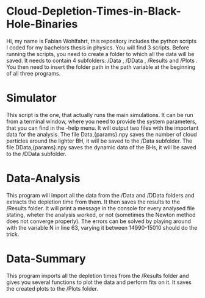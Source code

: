 # Cloud-Depletion-Times-in-Black-Hole-Binaries #
Hi, my name is Fabian Wohlfahrt, this repository includes the python scripts I coded for my bachelors thesis in physics. 
You will find 3 scripts.
Before running the scripts, you need to create a folder to which all the data will be saved.
It needs to contain 4 subfolders: /Data , /DData , /Results and /Plots .
You then need to insert the folder path in the path variable at the beginning of all three programs.
# Simulator #
This script is the one, that actually runs the main simulations. 
It can be run from a terminal window, where you need to provide the system parameters, that you can find in the -help menu.
It will output two files with the important data for the analysis.
The file Data,{params}.npy saves the number of cloud particles around the lighter BH, it will be saved to the /Data subfolder.
The file DData,{params}.npy saves the dynamic data of the BHs, it will be saved to the /DData subfolder.
# Data-Analysis #
This program will import all the data from the /Data and /DData folders and extracts the depletion time from them. It then saves the results to the /Results folder.
It will print a message in the console for every analysed file stating, wheter the analysis worked, or not (sometimes the Newton method does not converge properly).
The errors can be solved by playing around with the variable N in line 63, varying it between 14990-15010 should do the trick.
# Data-Summary #
This program imports all the depletion times from the /Results folder and gives you several functions to plot the data and perform fits on it.
It saves the created plots to the /Plots folder.
